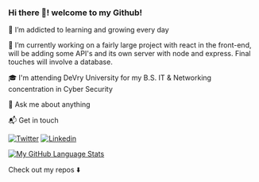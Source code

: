 ### Hi there 👋! welcome to my Github! 


🌱 I’m addicted to learning and growing every day

🔭 I’m currently working on a fairly large project with react in the front-end, will be adding some API's and its own server with node and express. Final touches will involve a database.

🎓 I'm attending DeVry University for my B.S. IT & Networking concentration in Cyber Security

💬 Ask me about anything

📬 Get in touch

[![Twitter](https://img.shields.io/badge/-Twitter-222222?style=flat-square&logo=twitter&logoColor=white&link=https://twitter.com/ez_rios)](https://twitter.com/ez_rios)
[![Linkedin](https://img.shields.io/badge/-LinkedIn-222222?style=flat-square&logo=Linkedin&logoColor=white&link=https://www.linkedin.com/in/ezenielrios/)](https://www.linkedin.com/in/ezenielrios/)


[![My GitHub Language Stats](https://github-readme-stats.vercel.app/api/top-langs/?username=ezenielrios&langs_count=5&theme=tokyonight)]()


Check out my repos ⬇️

